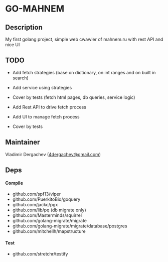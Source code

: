 # GO-MAHNEM

## Description 
My first golang project, simple web cwawler of mahnem.ru with rest API and nice UI

## TODO

- Add fetch strategies (base on dictionary, on int ranges and on built in  search)
- Add service using strategies
- Cover by tests (fetch html pages, db queries, service logic)

- Add Rest API to drive fetch process
- Add UI to manage fetch process
- Cover by tests

## Maintainer
Vladimir Dergachev (4dergachev@gmail.com)

## Deps
#### Compile
* github.com/spf13/viper
* github.com/PuerkitoBio/goquery
* github.com/jackc/pgx
* github.com/lib/pq (db migrate only)
* github.com/Masterminds/squirrel
* github.com/golang-migrate/migrate
* github.com/golang-migrate/migrate/database/postgres
* github.com/mitchellh/mapstructure

#### Test
* github.com/stretchr/testify